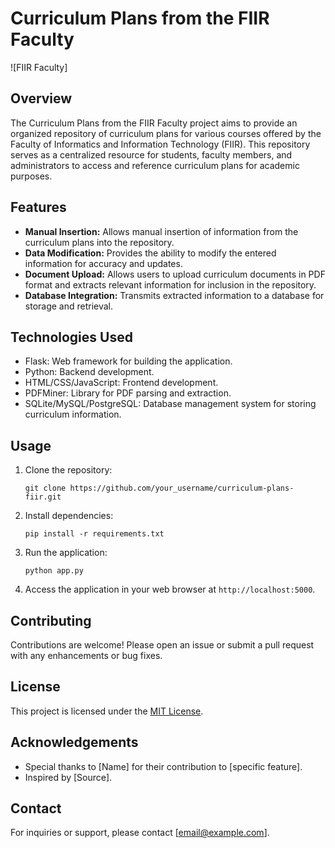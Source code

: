 # Curriculum Plans from the FIIR Faculty

![FIIR Faculty]

## Overview

The Curriculum Plans from the FIIR Faculty project aims to provide an organized repository of curriculum plans for various courses offered by the Faculty of Informatics and Information Technology (FIIR). This repository serves as a centralized resource for students, faculty members, and administrators to access and reference curriculum plans for academic purposes.

## Features

- **Manual Insertion:** Allows manual insertion of information from the curriculum plans into the repository.
- **Data Modification:** Provides the ability to modify the entered information for accuracy and updates.
- **Document Upload:** Allows users to upload curriculum documents in PDF format and extracts relevant information for inclusion in the repository.
- **Database Integration:** Transmits extracted information to a database for storage and retrieval.

## Technologies Used

- Flask: Web framework for building the application.
- Python: Backend development.
- HTML/CSS/JavaScript: Frontend development.
- PDFMiner: Library for PDF parsing and extraction.
- SQLite/MySQL/PostgreSQL: Database management system for storing curriculum information.

## Usage

1. Clone the repository:
   ```
   git clone https://github.com/your_username/curriculum-plans-fiir.git
   ```
2. Install dependencies:
   ```
   pip install -r requirements.txt
   ```
3. Run the application:
   ```
   python app.py
   ```
4. Access the application in your web browser at `http://localhost:5000`.

## Contributing

Contributions are welcome! Please open an issue or submit a pull request with any enhancements or bug fixes.

## License

This project is licensed under the [MIT License](LICENSE).

## Acknowledgements

- Special thanks to [Name] for their contribution to [specific feature].
- Inspired by [Source].

## Contact

For inquiries or support, please contact [email@example.com].
```
